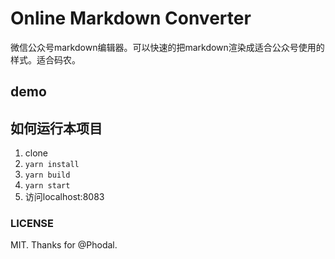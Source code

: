 # Online Markdown Converter

微信公众号markdown编辑器。可以快速的把markdown渲染成适合公众号使用的样式。适合码农。


## demo


## 如何运行本项目

1. clone
2. `yarn install`
3. `yarn build`
4. `yarn start`
5. 访问localhost:8083


### LICENSE

MIT. Thanks for @Phodal.
